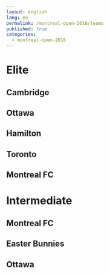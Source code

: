 ```yaml
---
layout: english
lang: en
permalink: /montreal-open-2016/teams
published: true
categories:
  - montreal-open-2016
---
```


# Elite

## Cambridge

## Ottawa

## Hamilton

## Toronto

## Montreal FC


# Intermediate

## Montreal FC

## Easter Bunnies

## Ottawa
